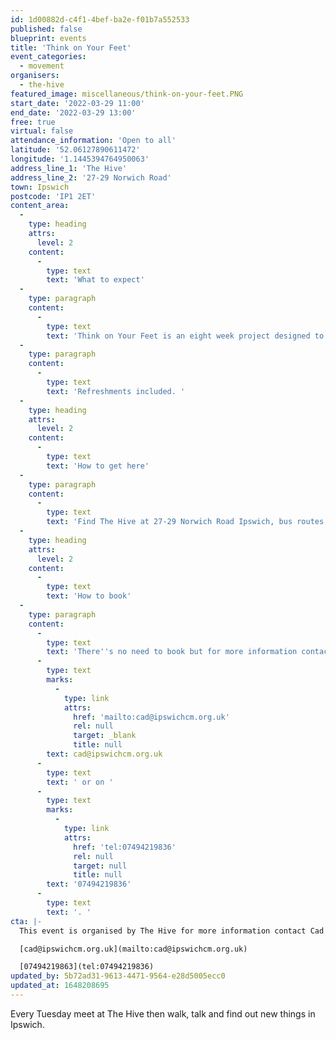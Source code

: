 ```yaml
---
id: 1d00882d-c4f1-4bef-ba2e-f01b7a552533
published: false
blueprint: events
title: 'Think on Your Feet'
event_categories:
  - movement
organisers:
  - the-hive
featured_image: miscellaneous/think-on-your-feet.PNG
start_date: '2022-03-29 11:00'
end_date: '2022-03-29 13:00'
free: true
virtual: false
attendance_information: 'Open to all'
latitude: '52.06127890611472'
longitude: '1.1445394764950063'
address_line_1: 'The Hive'
address_line_2: '27-29 Norwich Road'
town: Ipswich
postcode: 'IP1 2ET'
content_area:
  -
    type: heading
    attrs:
      level: 2
    content:
      -
        type: text
        text: 'What to expect'
  -
    type: paragraph
    content:
      -
        type: text
        text: 'Think on Your Feet is an eight week project designed to get people talking, walking and connecting. Every Tuesday, meet at The Hive on Norwich Road to walk, talk and discover Ipswich in a new way. The walks will take place between 11am and 1pm on Tuesdays, meeting and finishing at The Hive. '
  -
    type: paragraph
    content:
      -
        type: text
        text: 'Refreshments included. '
  -
    type: heading
    attrs:
      level: 2
    content:
      -
        type: text
        text: 'How to get here'
  -
    type: paragraph
    content:
      -
        type: text
        text: 'Find The Hive at 27-29 Norwich Road Ipswich, bus routes are easily available nearby. '
  -
    type: heading
    attrs:
      level: 2
    content:
      -
        type: text
        text: 'How to book'
  -
    type: paragraph
    content:
      -
        type: text
        text: 'There''s no need to book but for more information contact Cad at '
      -
        type: text
        marks:
          -
            type: link
            attrs:
              href: 'mailto:cad@ipswichcm.org.uk'
              rel: null
              target: _blank
              title: null
        text: cad@ipswichcm.org.uk
      -
        type: text
        text: ' or on '
      -
        type: text
        marks:
          -
            type: link
            attrs:
              href: 'tel:07494219836'
              rel: null
              target: null
              title: null
        text: '07494219836'
      -
        type: text
        text: '. '
cta: |-
  This event is organised by The Hive for more information contact Cad on: 

  [cad@ipswichcm.org.uk](mailto:cad@ipswichcm.org.uk)

  [07494219863](tel:07494219836)
updated_by: 5b72ad31-9613-4471-9564-e28d5005ecc0
updated_at: 1648208695
---
```

Every Tuesday meet at The Hive then walk, talk and find out new things in Ipswich.